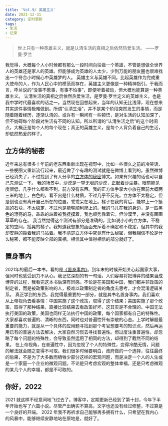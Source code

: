```yaml
---
title: 'Vol.9/ 英雄主义'
date: 2021-12-31
category: 定时更新
tags:
- 生活
- 记录
---
```


> 世上只有一种英雄主义，就是认清生活的真相之后依然热爱生活。 ——罗曼·罗兰

我觉得，大概每个人小时候都有那么一段时间向往做一个英雄，不管是想做全世界人的英雄还是家人的英雄。但能够成为英雄的人太少，少到万能的朋友圈也很难找出一个符合小时候心中英雄梦的人。
英雄主义与英雄不同。比起英雄作为完成重大使命的人，作为人民心中的模范而存在，英雄主义更像是一种精神指引。于我而言，呼兰说的“没事不惹事，有事不怕事”，即便听着被动，但大概也能算是一种英雄主义。
认清生活的真相之后依然热爱生活，是罗曼·罗兰定义的英雄主义，也是我中学时代最喜欢的话之一。当然现在回想起来，当年的认知无比浅薄，现在想来其实这件事情极难做到。所谓“认清生活”，并不是某个阶段突然发生的事情，而是随着随着经历，逐渐认清的。或许有一瞬间有一些顿悟，是对生活的认知加深了，但不妨碍每个阶段对生活有不同的认知。所以所谓的“认清生活之后”的这个时间点，大概正是每个人的每个现在；真正的英雄主义，是每个人背负着自己的生活，却依然热爱的样子。

<!--more-->
## 立方体的秘密
近年来总有很多十年前的老东西重新出现在视野中，比如一些很久之前的冷笑话、一些梗图又重新流行起来，最近做了个有趣的测试就是在微博上看到的。虽然微博已经消失了，不过找到了有人分享的[立方体的秘密](https://mecoco0930.pixnet.net/blog/post/323474899-%E3%80%90%E5%BF%83%E7%90%86%E6%B8%AC%E9%A9%97%E3%80%91%E9%80%8F%E8%A6%96%E4%BD%A0%E5%85%A7%E5%9C%A8%E7%A7%98%E5%AF%86%E8%88%87%E4%BA%BA%E9%9A%9B%E9%97%9C%E4%BF%82-%E7%AB%8B "")博文。如果有兴趣的话也可以自己先测试一下。
我的场景中，沙漠是一望无垠的沙漠，正起着沙尘暴。眼前能见度很低，几乎什么都看不到，前方没有东西。我的正方体手掌大小放在面前大概两三米的地上，白色的，看不出是什么材质，不过几乎不反光。立方体不太稳定，但是倒也没有离开自己所在的位置，乖乖呆在地上。梯子在我的背后，能攀上一个挺高的石块，不太稳定，不过也是能够顺利爬上的。我的马儿在我的身边，是一匹黑色的漂亮的马，乖乖的站着被我抚摸着，我也顺势靠着它。但沙漠里，并没有画画草草的存在。
我当然觉得这个测试有部分是准确的，比如说小小的立方体，不稳定的空间，摇晃的梯子。我知道我想象的画面充斥着不确定和不稳定，但其中的我却安静的靠着我的马站着。我不清楚立方体中究竟有什么秘密，但我相信不论是什么秘密，都不能反映全部的真相。相信其中值得相信的部分就好了。
## 置身事内
2021年的最后一本书，看的是[《置身事内》](https://book.douban.com/subject/35546622/ "")。到年末的时候开始关心起国家大事，但同时也感受到力不从心。我记忆深刻的有一句话，人们容易将把博弈的结果当成博弈的过程，我看完这本书后深有同感。不论是在美国和中国，我们都并非政策的制定者，而是被政策影响的人，极难以政策制定者的角度去思考，才会混淆逻辑关系。
真正学到的东西，我觉得最重要的一部分，就是其书名置身事内。我们喜欢从上帝视角去看事情：中国实施了这个政策，取得了这个结果；美国实施了那个政策，取得了那种结果，直接比较结果去看政策好坏，这其实是不合理的。中国无法执行美国的政策，美国也同样无法执行中国的政策，每个国家都有自己的特殊性。大家都喜欢普遍的、清晰的东西，同时也对普遍性怀有崇敬的心态。上学时解题最重要的能力，就是从一个具体的应用题寻找到那个考官想要考的知识点，然后再运用已有的普遍方法去解决，大家自然习惯去寻找普遍性。但过度注重普遍性，却忽略了每个问题的特殊性，会导致虽然运用了相同的方法，却得到了截然不同的结果。
在上帝视角，在普遍性中，因为忽视了个人的特殊性，变得冷酷无情，问题的解法就会随之变得不可取。我们很多时候要明白，政府做的一个选择，往往最终的后果，不是为了大多数而牺牲少部分这样的宏观问题，而是决定一个人的人生或是一个家庭一个企业的微观问题。不论是只考虑宏观的整体幸福，还是只考虑微观的某几个人的幸福，都是不可取的。
## 你好，2022
2021 就这样不经意间地飞过去了。博客中，定期更新已经到了第十封，今年下半年开始也写了六篇小说。尽管产出确实不算高，文字也还没有经过修整，不过算是一个良好的开端。
2022 年我不再祈求自己能够再多拥有什么，只希望在我内心的风暴中，能够继续安静地站在原地是，就好了。